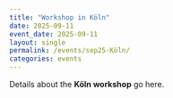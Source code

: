 ```yaml
---
title: "Workshop in Köln"
date: 2025-09-11
event_date: 2025-09-11
layout: single
permalink: /events/sep25-Köln/
categories: events
---
```


Details about the **Köln workshop** go here.
